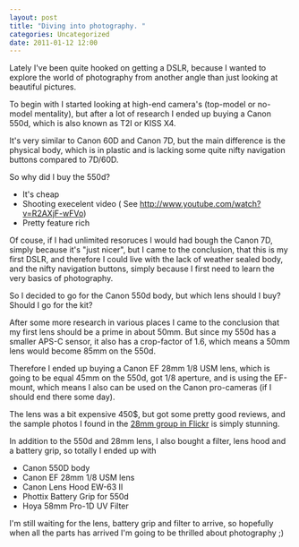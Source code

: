```yaml
---
layout: post
title: "Diving into photography. "
categories: Uncategorized
date: 2011-01-12 12:00
---
```

Lately I've been quite hooked on getting a DSLR, because I wanted to explore the world of photography from another angle than just looking at beautiful pictures.

To begin with I started looking at high-end camera's (top-model or no-model mentality), but after a lot of research I ended up buying a Canon 550d, which is also known as T2I or KISS X4.

<!--more-->

It's very similar to Canon 60D and Canon 7D, but the main difference is the physical body, which is in plastic and is lacking some quite nifty navigation buttons compared to 7D/60D.

So why did I buy the 550d?
<ul>
	<li>It's cheap</li>
	<li>Shooting execelent video ( See <a href="http://www.youtube.com/watch?v=R2AXjF-wFVo">http://www.youtube.com/watch?v=R2AXjF-wFVo</a>)</li>
	<li>Pretty feature rich</li>
</ul>
Of couse, if I had unlimited resoruces I would had bough the Canon 7D, simply because it's "just nicer", but I came to the conclusion, that this is my first DSLR, and therefore I could live with the lack of weather sealed body, and the nifty navigation buttons, simply because I first need to learn the very basics of photography.

So I decided to go for the Canon 550d body, but which lens should I buy? Should I go for the kit?

After some more research in various places I came to the conclusion that my first lens should be a prime in about 50mm. But since my 550d has a smaller APS-C sensor, it also has a crop-factor of 1.6, which means a 50mm lens would become 85mm on the 550d.

Therefore I ended up buying a Canon EF 28mm 1/8 USM lens, which is going to be equal 45mm on the 550d, got 1/8 aperture, and is using the EF-mount, which means I also can be used on the Canon pro-cameras (if I should end there some day).

The lens was a bit expensive 450$, but got some pretty good reviews, and the sample photos I found in the <a href="http://www.flickr.com/groups/canonef28mmf18usm/">28mm group in Flickr</a> is simply stunning.

In addition to the 550d and 28mm lens, I also bought a filter, lens hood and a battery grip, so totally I ended up with
<ul>
	<li>Canon 550D body</li>
	<li>Canon EF 28mm 1/8 USM lens</li>
	<li>Canon Lens Hood EW-63 II</li>
	<li>Phottix Battery Grip for 550d</li>
	<li>Hoya 58mm Pro-1D UV Filter</li>
</ul>
I'm still waiting for the lens, battery grip and filter to arrive, so hopefully when all the parts has arrived I'm going to be thrilled about photography ;)

